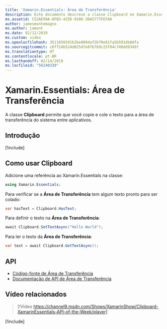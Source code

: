 ```yaml
---
title: 'Xamarin.Essentials: Área de Transferência'
description: Este documento descreve a classe Clipboard no Xamarin.Essentials, que permite copiar e colar o texto para a área de transferência do sistema entre aplicativos.
ms.assetid: C52AE99A-0FB3-425D-9106-3DA5777FEFA0
author: jamesmontemagno
ms.author: jamont
ms.date: 02/12/2019
ms.custom: video
ms.openlocfilehash: 3511850391b2be809daf2b70e81fa5b591db8dfa
ms.sourcegitcommit: c6ff24b524d025d7e87b7b9c25f04c740dd93497
ms.translationtype: HT
ms.contentlocale: pt-BR
ms.lasthandoff: 02/14/2019
ms.locfileid: "56240338"
---
```

# <a name="xamarinessentials-clipboard"></a>Xamarin.Essentials: Área de Transferência

A classe **Clipboard** permite que você copie e cole o texto para a área de transferência do sistema entre aplicativos.

## <a name="get-started"></a>Introdução

[!include[](~/essentials/includes/get-started.md)]

## <a name="using-clipboard"></a>Como usar Clipboard

Adicione uma referência ao Xamarin.Essentials na classe:

```csharp
using Xamarin.Essentials;
```

Para verificar se a **Área de Transferência** tem algum texto pronto para ser colado:

```csharp
var hasText = Clipboard.HasText;
```

Para definir o texto na **Área de Transferência**:

```csharp
await Clipboard.SetTextAsync("Hello World");
```

Para ler o texto da **Área de Transferência**:

```csharp
var text = await Clipboard.GetTextAsync();
```

## <a name="api"></a>API

- [Código-fonte de Área de Transferência](https://github.com/xamarin/Essentials/tree/master/Xamarin.Essentials/Clipboard)
- [Documentação de API de Área de Transferência](xref:Xamarin.Essentials.Clipboard)

## <a name="related-video"></a>Vídeo relacionados

> [!Video https://channel9.msdn.com/Shows/XamarinShow/Clipboard-XamarinEssentials-API-of-the-Week/player]

[!include[](~/essentials/includes/xamarin-show-essentials.md)]
